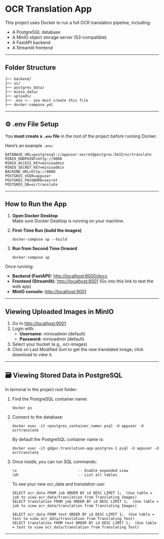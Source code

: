 # OCR Translation App

This project uses Docker to run a full OCR translation pipeline, including:

- A PostgreSQL database
- A MinIO object storage server (S3-compatible)
- A FastAPI backend
- A Streamlit frontend

---

## Folder Structure

```
├── backend/
├── ui/
├── postgres_data/
├── minio_data/
├── uploads/
├── .env <-- you must create this file
├── docker-compose.yml
```

---

## ⚙️ .env File Setup

You **must create a `.env` file** in the root of the project before running Docker.

Here’s an example `.env`:

```
DATABASE_URL=postgresql://appuser:secret@postgres:5432/ocrtranslate
MINIO_ENDPOINT=http://9000
MINIO_ACCESS_KEY=minioadmin
MINIO_SECRET_KEY=minioadmin
BACKEND_URL=http://8000
POSTGRES_USER=appuser
POSTGRES_PASSWORD=secret
POSTGRES_DB=ocrtranslate
```

---

## How to Run the App

1. **Open Docker Desktop**  
   Make sure Docker Desktop is running on your machine.

2. **First-Time Run (build the images)**  
   ```
   docker-compose up --build
   ```

3. **Run from Second Time Onward**  
   ```
   docker-compose up
   ```

Once running:

- **Backend (FastAPI):** [http://localhost:8000/docs](http://localhost:8000/docs)
- **Frontend (Streamlit):** [http://localhost:8501](http://localhost:8501) (Go into this link to test the web app)
- **MinIO console:** [http://localhost:9001](http://localhost:9001)

---

##  Viewing Uploaded Images in MinIO

1. Go to [http://localhost:9001](http://localhost:9001)
2. Login with:
   - **Username:** minioadmin (default)
   - **Password:** minioadmin (default)
3. Select your bucket (e.g., ocr-images)
4. Click on Last Modified Sort to get the new translated image; click download to view it.


---

## 🗃️ Viewing Stored Data in PostgreSQL

In terminal in the project root folder:

1. Find the PostgreSQL container name:  
   ```
   docker ps
   ```

2. Connect to the database:  
   ```
   docker exec -it <postgres_container_name> psql -U appuser -d ocrtranslate
   ```
   By default the PostgreSQL container name is:
   ```
   docker exec -it gdgoc-translation-app-postgres-1 psql -U appuser -d ocrtranslate
   ```
4. Once inside, you can run SQL commands:  
   ```
   \x                            -- Enable expanded view
   \dt                           -- List all tables
   ```
   To see your new ocr_data and translation use:
   ```
   SELECT ocr_data FROM job ORDER BY id DESC LIMIT 1;  (Use table = job to view ocr_data/translation from Translating Images)
   SELECT translation FROM job ORDER BY id DESC LIMIT 1;  (Use table = job to view ocr_data/translation from Translating Images)
   
   SELECT ocr_data FROM text ORDER BY id DESC LIMIT 1;  (Use table = text to view ocr_data/translation from Translating Text)
   SELECT translation FROM text ORDER BY id DESC LIMIT 1;  (Use table = text to view ocr_data/translation from Translating Text)
   ```

---
